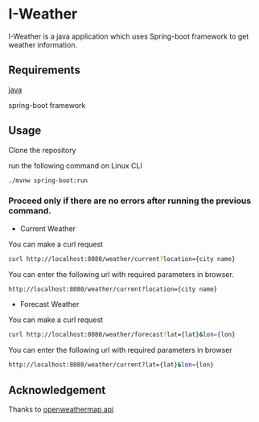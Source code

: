 # I-Weather

I-Weather is a java application which uses Spring-boot framework to get weather information.

## Requirements

[java](https://java.com/en/download/help/download_options.xml) 

spring-boot framework


## Usage

Clone the repository

run the following command on Linux CLI
```bash 
./mvnw spring-boot:run
```

### Proceed only if there are no errors after running the previous command.


* Current Weather

You can make a curl request 
```bash
curl http://localhost:8080/weather/current?location={city name}
```
You can enter the following url with required parameters in browser.

```bash
http://localhost:8080/weather/current?location={city name}
```
* Forecast Weather

You can make a curl request
```bash
curl http://localhost:8080/weather/forecast?lat={lat}&lon={lon}
```
You can enter the following url with required parameters in browser
```bash
http://localhost:8080/weather/current?lat={lat}&lon={lon}
```

## Acknowledgement

Thanks to [openweathermap api](https://openweathermap.org/api)

